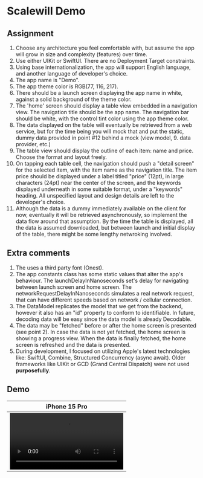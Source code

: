 # Scalewill Demo
 
## Assignment
1. Choose any architecture you feel comfortable with, but assume the app will grow in size and complexity (features) over time.
2. Use either UIKit or SwiftUI. There are no Deployment Target constraints.
3. Using base internationalization, the app will support English language, and another language of developer's choice.
4. The app name is "Demo".
5. The app theme color is RGB(77, 116, 217).
6. There should be a launch screen displaying the app name in white, against a solid background of the theme color.
7. The 'home' screen should display a table view embedded in a navigation view. The navigation title should be the app name. The navigation bar should be white, with the control tint color using the app theme color.
8. The data displayed on the table will eventually be retrieved from a web service, but for the time being you will mock that and put the static, dummy data provided in point #12 behind a mock (view model, 9. data provider, etc.)
10. The table view should display the outline of each item: name and price. Choose the format and layout freely.
11. On tapping each table cell, the navigation should push a "detail screen" for the selected item, with the item name as the navigation title. The item price should be displayed under a label titled "price" (12pt), in large characters (24pt) near the center of the screen, and the keywords displayed underneath in some suitable format, under a "keywords" heading. All unspecified layout and design details are left to the developer's choice.
13. Although the data is a dummy immediately available on the client for now, eventually it will be retrieved asynchronously, so implement the data flow around that assumption. By the time the table is displayed, all the data is assumed downloaded, but between launch and initial display of the table, there might be some lengthy netwroking involved.

## Extra comments
1. The uses a third party font (Onest).
2. The app constants class has some static values that alter the app's behaviour. The launchDelayInNanoseconds set's delay for navigating between launch screen and home screen. The networkRequestDelayInNanoseconds simulates a real network request, that can have different speeds based on network / cellular connection.
3. The DataModel replicates the model that we get from the backend, however it also has an "id" property to conform to identifiable. In future, decoding data will be easy since the data model is already Decodable.
4. The data may be "fetched" before or after the home screen is presented (see point 2). In case the data is not yet fetched, the home screen is showing a progress view. When the data is finally fetched, the home screen is refreshed and the data is presented.
5. During development, I focused on utilizing Apple's latest technologies like: SwiftUI, Combine, Structured Concurrency (async await). Older frameworks like UIKit or GCD (Grand Central Dispatch) were not used **purposefully**.

## Demo 
| iPhone 15 Pro |
| -------- |
| <video src="https://github.com/maksim-mitrofanov/Scalewill-Demo/assets/87092187/0b476dd1-0eba-4a87-a19a-530e7532bbec"> |







